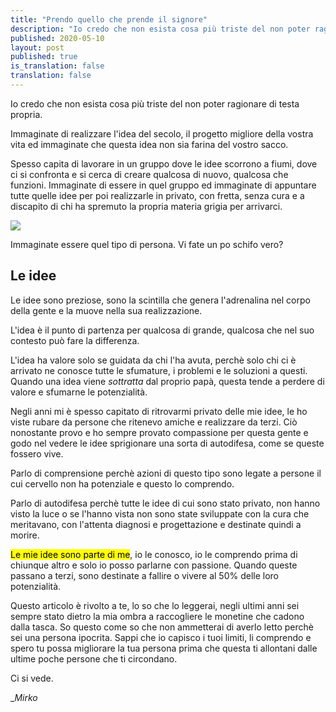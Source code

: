 ```yaml
---
title: "Prendo quello che prende il signore"
description: "Io credo che non esista cosa più triste del non poter ragionare di testa propria."
published: 2020-05-10
layout: post
published: true
is_translation: false
translation: false
---
```

Io credo che non esista cosa più triste del non poter ragionare di testa propria.

Immaginate di realizzare l'idea del secolo, il progetto migliore della vostra vita ed immaginate che questa idea non sia farina del vostro sacco.

Spesso capita di lavorare in un gruppo dove le idee scorrono a fiumi, dove ci si confronta e si cerca di creare qualcosa di nuovo, qualcosa che funzioni. Immaginate di essere in quel gruppo ed immaginate di appuntare tutte quelle idee per poi realizzarle in privato, con fretta, senza cura e a discapito di chi ha spremuto la propria materia grigia per arrivarci.

![](https://media0.giphy.com/media/fCFjL8WgN2ola/giphy.gif?cid=ecf05e47c3889ae9c31ceb80faff59a8b7315c2da7ab0fa8&rid=giphy.gif)

Immaginate essere quel tipo di persona. Vi fate un po schifo vero?

## Le idee

Le idee sono preziose, sono la scintilla che genera l'adrenalina nel corpo della gente e la muove nella sua realizzazione.

L'idea è il punto di partenza per qualcosa di grande, qualcosa che nel suo contesto può fare la differenza.

L'idea ha valore solo se guidata da chi l'ha avuta, perchè solo chi ci è arrivato ne conosce tutte le sfumature, i problemi e le soluzioni a questi. Quando una idea viene _sottratta_ dal proprio papà, questa tende a perdere di valore e sfumarne le potenzialità.

Negli anni mi è spesso capitato di ritrovarmi privato delle mie idee, le ho viste rubare da persone che ritenevo amiche e realizzare da terzi. Ciò nonostante provo e ho sempre provato compassione per questa gente e godo nel vedere le idee sprigionare una sorta di autodifesa, come se queste fossero vive.

Parlo di comprensione perchè azioni di questo tipo sono legate a persone il cui cervello non ha potenziale e questo lo comprendo.

Parlo di autodifesa perchè tutte le idee di cui sono stato privato, non hanno visto la luce o se l'hanno vista non sono state sviluppate con la cura che meritavano, con l'attenta diagnosi e progettazione e destinate quindi a morire.

<mark>Le mie idee sono parte di me</mark>, io le conosco, io le comprendo prima di chiunque altro e solo io posso parlarne con passione. Quando queste passano a terzi, sono destinate a fallire o vivere al 50% delle loro potenzialità.

Questo articolo è rivolto a te, lo so che lo leggerai, negli ultimi anni sei sempre stato dietro la mia ombra a raccogliere le monetine che cadono dalla tasca. So questo come so che non ammetterai di averlo letto perchè sei una persona ipocrita. Sappi che io capisco i tuoi limiti, li comprendo e spero tu possa migliorare la tua persona prima che questa ti allontani dalle ultime poche persone che ti circondano.

Ci si vede.

__Mirko_
